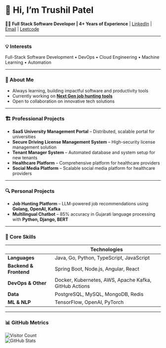 # 👋 Hi, I’m Trushil Patel

👨‍💻 **Full Stack Software Developer | 4+ Years of Experience** | [LinkedIn](https://linkedin.com/in/trushilpatel) | [Email](mailto:trushilpatel9898@gmail.com) | [Leetcode](https://leetcode.com/u/Trushil/)   

---

### 💡 Interests
Full-Stack Software Development • DevOps • Cloud Engineering • Machine Learning • Automation  

---


### 🚀 About Me
- Always learning, building impactful software and productivity tools  
- Currently working on **[Next Gen job hunting tools](https://github.com/trushilpatel/NextGenJobHunting)**  
- Open to collaboration on innovative tech solutions  

---

### 🏗 Professional Projects
- **SaaS University Management Portal** – Distributed, scalable portal for universities  
- **Secure Driving License Management System** – High-security license management solution  
- **Tenant Manager System** – Automated database and system setup for new tenants  
- **Healthcare Platform** – Comprehensive platform for healthcare providers  
- **Social Media Platform** – Scalable social media platform for healthcare providers  

---

### 🔍 Personal Projects
- **Job Hunting Platform** – LLM-powered job recommendations using **Golang, OpenAI, Kafka**  
- **Multilingual Chatbot** – 85% accuracy in Gujarati language processing with **Python, Django, BERT**

---

### 🔧 Core Skills

|                       | **Technologies**                                         |
|-----------------------|----------------------------------------------------------|
| **Languages**         | Java, Go, Python, TypeScript, JavaScript                 |
| **Backend & Frontend**| Spring Boot, Node.js, Angular, React                     |
| **DevOps & Other**    | Docker, Kubernetes, AWS, Apache Kafka, GitHub Actions    |
| **Data**              | PostgreSQL, MySQL, MongoDB, Redis                        |
| **ML & NLP**          | TensorFlow, OpenAI, PyTorch                              |

---

### 📊 GitHub Metrics

![Visitor Count](https://komarev.com/ghpvc/?username=trushilpatel&style=flat-square)  
![GitHub Stats](https://github-readme-stats.vercel.app/api?username=trushilpatel&show_icons=true&theme=radical)
